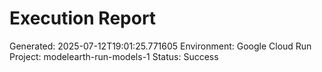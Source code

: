 
# Execution Report

Generated: 2025-07-12T19:01:25.771605
Environment: Google Cloud Run
Project: modelearth-run-models-1
Status: Success
